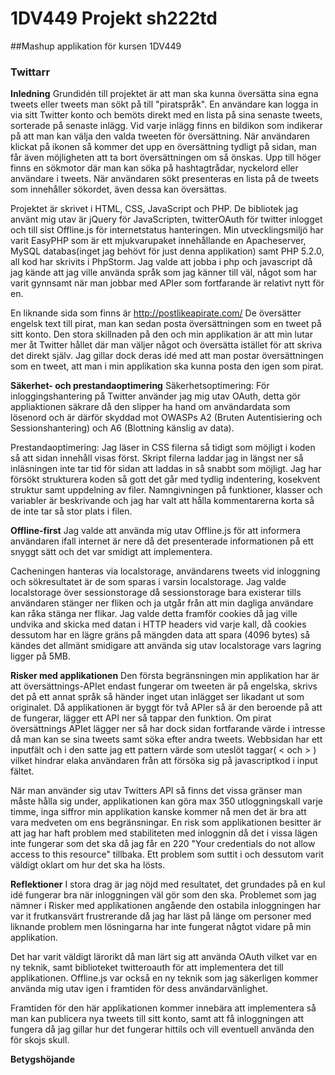 # 1DV449 Projekt sh222td 

##Mashup applikation för kursen 1DV449

### Twittarr

<strong>Inledning</strong>
Grundidén till projektet är att man ska kunna översätta sina egna tweets eller tweets man sökt på till "piratspråk". En användare kan logga in via sitt Twitter konto och bemöts direkt med en lista på sina senaste tweets, sorterade på senaste inlägg. Vid varje inlägg finns en bildikon som indikerar på att man kan välja den valda tweeten för översättning. När användaren klickat på ikonen så kommer det upp en översättning tydligt på sidan, man får även möjligheten att ta bort översättningen om så önskas. Upp till höger finns en sökmotor där man kan söka på hashtagtrådar, nyckelord eller användare i tweets. När användaren sökt presenteras en lista på de tweets som innehåller sökordet, även dessa kan översättas.

Projektet är skrivet i HTML, CSS, JavaScript och PHP. De bibliotek jag använt mig utav är jQuery för JavaScripten, twitterOAuth för twitter inlogget och till sist Offline.js för internetstatus hanteringen. Min utvecklingsmiljö har varit EasyPHP som är ett mjukvarupaket innehållande en Apacheserver, MySQL databas(inget jag behövt för just denna applikation) samt PHP 5.2.0, all kod har skrivits i PhpStorm. Jag valde att jobba i php och javascript då jag kände att jag ville använda språk som jag känner till väl, något som har varit gynnsamt när man jobbar med APIer som fortfarande är relativt nytt för en.

En liknande sida som finns är http://postlikeapirate.com/ De översätter engelsk text till pirat, man kan sedan posta översättningen som en tweet på sitt konto. Den stora skillnaden på den och min applikation är att min lutar mer åt Twitter hållet där man väljer något och översätta istället för att skriva det direkt själv. Jag gillar dock deras idé med att man postar översättningen som en tweet, att man i min applikation ska kunna posta den igen som pirat. 

<strong>Säkerhet- och prestandaoptimering</strong>
Säkerhetsoptimering: För inloggingshantering på Twitter använder jag mig utav OAuth, detta gör appliaktionen säkrare då den slipper ha hand om användardata som lösenord och är därför skyddad mot OWASPs A2 (Bruten Autentisiering och Sessionshantering) och A6 (Blottning känslig av data).

Prestandaoptimering: Jag läser in CSS filerna så tidigt som möjligt i koden så att sidan innehåll visas först. Skript filerna laddar jag in längst ner så inläsningen inte tar tid för sidan att laddas in så snabbt som möjligt. 
Jag har försökt strukturera koden så gott det går med tydlig indentering, kosekvent struktur samt uppdelning av filer. Namngivningen på funktioner, klasser och variabler är beskrivande och jag har valt att hålla kommentarerna korta så de inte tar så stor plats i filen.

<strong>Offline-first</strong>
Jag valde att använda mig utav Offline.js för att informera användaren ifall internet är nere då det presenterade informationen på ett snyggt sätt och det var smidigt att implementera.

Cacheningen hanteras via localstorage, användarens tweets vid inloggning och sökresultatet är de som sparas i varsin localstorage. Jag valde localstorage över sessionstorage då sessionstorage bara existerar tills användaren stänger ner fliken och ja utgår från att min dagliga användare kan råka stänga ner flikar. Jag valde detta framför cookies då jag ville undvika and skicka med datan i HTTP headers vid varje kall, då cookies dessutom har en lägre gräns på mängden data att spara (4096 bytes) så kändes det allmänt smidigare att använda sig utav localstorage vars lagring ligger på 5MB.

<strong>Risker med applikationen</strong>
Den första begränsningen min applikation har är att översättnings-APIet endast fungerar om tweeten är på engelska, skrivs det på ett annat språk så händer inget utan inlägget ser likadant ut som originalet.
Då applikationen är byggt för två APIer så är den beroende på att de fungerar, lägger ett API ner så tappar den funktion. Om pirat översättnings APIet lägger ner så har dock sidan fortfarande värde i intresse då man kan se sina tweets samt söka efter andra tweets.
Webbsidan har ett inputfält och i den satte jag ett pattern värde som uteslöt taggar( < och > ) vilket hindrar elaka användaren från att försöka sig på javascriptkod i input fältet.

När man använder sig utav Twitters API så finns det vissa gränser man måste hålla sig under, applikationen kan göra max 350 utloggningskall varje timme, inga siffror min applikation kanske kommer nå men det är bra att vara medveten om ens begränsningar.
En risk som applikationen besitter är att jag har haft problem med stabiliteten med inloggnin då det i vissa lägen inte fungerar som det ska då jag får en 220 "Your credentials do not allow access to this resource" tillbaka. Ett problem som suttit i och dessutom varit väldigt oklart om hur det ska ha lösts.

<strong>Reflektioner</strong>
I stora drag är jag nöjd med resultatet, det grundades på en kul idé fungerar bra när inloggningen väl gör som den ska. Problemet som jag nämner i Risker med applikationen angående den ostabila inloggningen har var it frutkansvärt frustrerande då jag har läst på länge om personer med liknande problem men lösningarna har inte fungerat någtot vidare på min applikation. 

Det har varit väldigt lärorikt då man lärt sig att använda OAuth vilket var en ny teknik, samt biblioteket twitteroauth för att implementera det till applikationen. Offline.js var också en ny teknik som jag säkerligen kommer använda mig utav igen i framtiden för dess användarvänlighet. 

Framtiden för den här applikationen kommer innebära att implementera så man kan publicera nya tweets till sitt konto, samt att få inloggningen att fungera då jag gillar hur det fungerar hittils och vill eventuell använda den för skojs skull.

<strong>Betygshöjande</strong>


